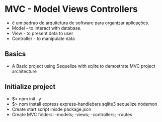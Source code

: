 # MVC - Model Views Controllers

- é um padrao de arquitetura de software para organizar aplicações.
- Model - to interact with database.
- View - to present data to user
- Controller - to manipulate data

## Basics

- A Basic project using Sequelize with sqlite to demostrate MVC project architecture

## Initialize project

- $> npm init -y
- $> npm install express express-handlebars sqlite3 sequelize nodemon
- Create start script inisde package.json
- Create MVC folders: -models; -views; -controllers; -routes
